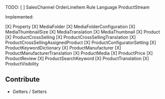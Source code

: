 TODO:
[ ] SalesChannel
OrderLineItem
Rule
Language
ProductStream


Implemented:

[X] Property
[X] MediaFolder
[X] MediaFolderConfiguration
[X] MediaThumbnailSize
[X] MediaTranslation
[X] MediaThumbnail
[X] Product
[X] ProductCrossSelling
[X] ProductCrossSellingTranslation
[X] ProductCrossSellingAssignedProduct
[X] ProductConfiguratorSetting
[X] ProductKeywordDictionary
[X] ProductManufacturer
[X] ProductManufacturerTranslation
[X] ProductMedia
[X] ProductPrice
[X] ProductReview
[X] ProductSearchKeyword
[X] ProductTranslation
[X] ProductVisibility

## Contribute

* Getters / Setters